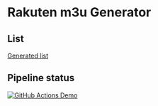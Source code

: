 # Rakuten m3u Generator

## List
[Generated list](output/rakuten.m3u)

## Pipeline status
[![GitHub Actions Demo](https://github.com/pandvan/rakuten-m3u-generator/actions/workflows/pipeline.yml/badge.svg)](https://github.com/pandvan/rakuten-m3u-generator/actions/workflows/pipeline.yml)
